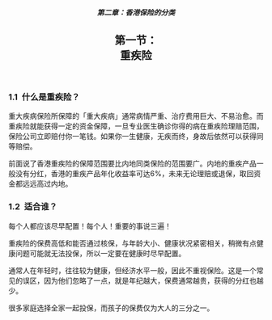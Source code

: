 <header class="article-head">

##### 第二章：香港保险的分类
## 第一节：<br>重疾险

</header>



<section class="article-body">

### 1.1 什么是重疾险？

重大疾病保险所保障的「重大疾病」通常病情严重、治疗费用巨大、不易治愈。而重疾险就能获得一定的资金保障，一旦专业医生确诊你得的病在重疾险理赔范围，保险公司立即赔付你一笔钱。如果你一生健康，无疾而终，身故后依然可以获得同等赔偿。

前面说了香港重疾险的保障范围要比内地同类保险的范围要广。内地的重疾产品一般没有分红，香港的重疾产品年化收益率可达6%，未来无论理赔或退保，取回资金都远远高过内地。

### 1.2 适合谁？

每个人都应该尽早配置！每个人！重要的事说三遍！

重疾险的保费高低和能否通过核保，与年龄大小、健康状况紧密相关，稍微有点健康问题可能就无法投保，所以一定要在健康时尽早配置。

通常人在年轻时，往往较为健康，但经济水平一般，因此不重视保险。这是一个常见的误区，因为他们忽略了一点，就是年纪越大，保费通常越贵，获得的分红也越少。

很多家庭选择全家一起投保，而孩子的保费仅为大人的三分之一。

</section>